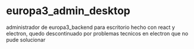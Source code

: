# europa3_admin_desktop

administrador de europa3_backend para escritorio hecho con react y electron, quedo descontinuado por problemas tecnicos en electron que no pude solucionar
